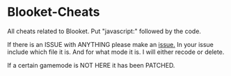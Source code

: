 # Blooket-Cheats
All cheats related to Blooket.
Put "javascript:" followed by the code.

If there is an ISSUE with ANYTHING please make an [issue.](https://github.com/porcupine62/Blooket-Cheats/issues)
In your issue include which file it is. And for what mode it is. I will either recode or delete.

If a certain gamemode is NOT HERE it has been PATCHED.
